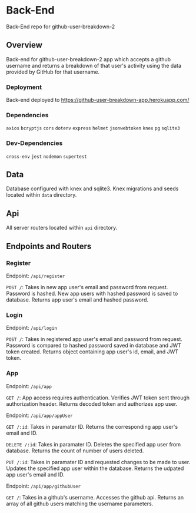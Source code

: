 # Back-End
Back-End repo for github-user-breakdown-2

## Overview

Back-end for github-user-breakdown-2 app which accepts a github username and returns a breakdown of that user's activity using the data provided by GitHub for that username.

### Deployment
Back-end deployed to https://github-user-breakdown-app.herokuapp.com/

### Dependencies 

`axios` `bcryptjs` `cors` `dotenv` `express` `helmet` `jsonwebtoken` `knex` `pg` `sqlite3`

### Dev-Dependencies 

`cross-env` `jest` `nodemon` `supertest` 

## Data

Database configured with knex and sqlite3. Knex migrations and seeds located within `data` directory.

## Api

All server routers located within `api` directory. 

## Endpoints and Routers

### Register 

Endpoint: `/api/register`

`POST /`: Takes in new app user's email and password from request. Password is hashed. New app users with hashed password is saved to database. Returns app user's email and hashed password.

### Login

Endpoint: `/api/login`

`POST /`: Takes in registered app user's email and password from request. Password is compared to hashed password saved in database and JWT token created. Returns object containing app user's id, email, and JWT token.

### App

Endpoint: `/api/app`

`GET /`: App access requires authentication. Verifies JWT token sent through authorization header. Returns decoded token and authorizes app user.

Endpoint: `/api/app/appUser`

`GET /:id`: Takes in paramater ID. Returns the corresponding app user's email and ID.

`DELETE /:id`: Takes in paramater ID. Deletes the specified app user from database. Returns the count of number of users deleted.

`PUT /:id`: Takes in paramater ID and requested changes to be made to user. Updates the specified app user within the database. Returns the udpated app user's email and ID.

Endpoint: `/api/app/githubUser`

`GET /`: Takes in a github's username. Accesses the github api. Returns an array of all github users matching the username parameters.
